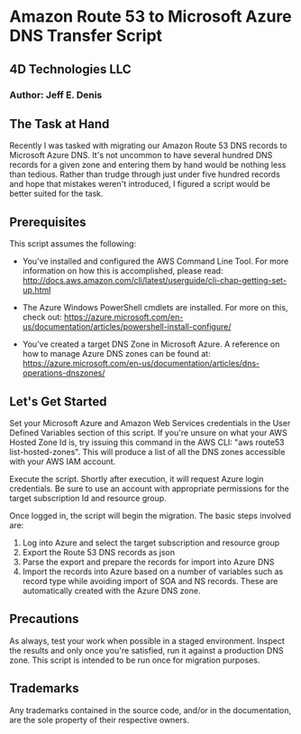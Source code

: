 # Amazon Route 53 to Microsoft Azure DNS Transfer Script
## 4D Technologies LLC
### Author: Jeff E. Denis

## The Task at Hand
Recently I was tasked with migrating our Amazon Route 53 DNS records to Microsoft Azure DNS. It's not uncommon to have several hundred DNS records for a given zone and entering them by hand would be nothing less than tedious. Rather than trudge through just under five hundred records and hope that mistakes weren't introduced, I figured a script would be better suited for the task.

## Prerequisites
This script assumes the following:
 
 - You've installed and configured the AWS Command Line Tool. For more information on how this is accomplished, please read: http://docs.aws.amazon.com/cli/latest/userguide/cli-chap-getting-set-up.html
 
 - The Azure Windows PowerShell cmdlets are installed. For more on this, check out: https://azure.microsoft.com/en-us/documentation/articles/powershell-install-configure/

 - You've created a target DNS Zone in Microsoft Azure. A reference on how to manage Azure DNS zones can be found at: https://azure.microsoft.com/en-us/documentation/articles/dns-operations-dnszones/
 
## Let's Get Started
Set your Microsoft Azure and Amazon Web Services credentials in the User Defined Variables section of this script. If you're unsure on what your AWS Hosted Zone Id is, try issuing this command in the AWS CLI: "aws route53 list-hosted-zones". This will produce a list of all the DNS zones accessible with your AWS IAM account.

Execute the script. Shortly after execution, it will request Azure login credentials. Be sure to use an account with appropriate permissions for the target subscription Id and resource group.

Once logged in, the script will begin the migration. The basic steps involved are:

 1. Log into Azure and select the target subscription and resource group
 2. Export the Route 53 DNS records as json
 3. Parse the export and prepare the records for import into Azure DNS
 4. Import the records into Azure based on a number of variables such as record type while avoiding import of SOA and NS records. These are automatically created with the Azure DNS zone.
 
## Precautions
As always, test your work when possible in a staged environment. Inspect the results and only once you're satisfied, run it against a production DNS zone. This script is intended to be run once for migration purposes.

## Trademarks
Any trademarks contained in the source code, and/or in the documentation, are the sole property of their respective owners.
